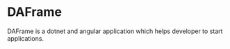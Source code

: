 # DAFrame
DAFrame is a dotnet and angular application which helps developer to start applications. 
